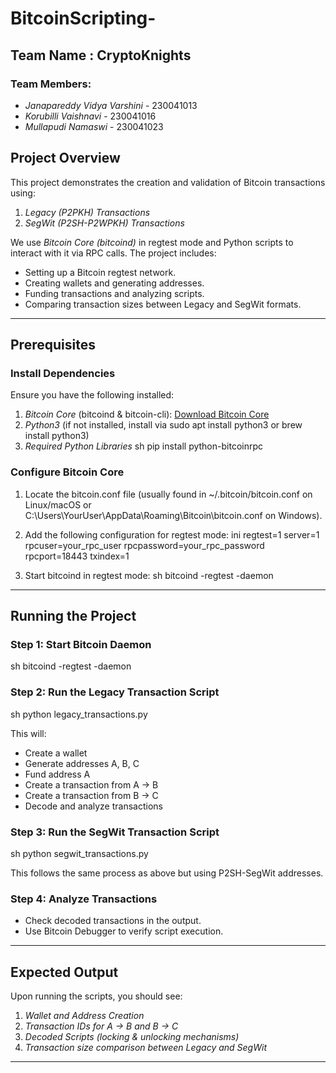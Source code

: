 # BitcoinScripting-

## Team Name : CryptoKnights 

### Team Members:

- *Janapareddy Vidya Varshini* - 230041013
- *Korubilli Vaishnavi* -  230041016
- *Mullapudi Namaswi* - 230041023

## Project Overview

This project demonstrates the creation and validation of Bitcoin transactions using:

1. *Legacy (P2PKH) Transactions*
2. *SegWit (P2SH-P2WPKH) Transactions*

We use *Bitcoin Core (bitcoind)* in regtest mode and Python scripts to interact with it via RPC calls. The project includes:

- Setting up a Bitcoin regtest network.
- Creating wallets and generating addresses.
- Funding transactions and analyzing scripts.
- Comparing transaction sizes between Legacy and SegWit formats.

---

## Prerequisites

### Install Dependencies

Ensure you have the following installed:

1. *Bitcoin Core* (bitcoind & bitcoin-cli): [Download Bitcoin Core](https://bitcoincore.org/en/download/)
2. *Python3* (if not installed, install via sudo apt install python3 or brew install python3)
3. *Required Python Libraries*
   sh
   pip install python-bitcoinrpc
   

### Configure Bitcoin Core

1. Locate the bitcoin.conf file (usually found in ~/.bitcoin/bitcoin.conf on Linux/macOS or C:\Users\YourUser\AppData\Roaming\Bitcoin\bitcoin.conf on Windows).
2. Add the following configuration for regtest mode:
   ini
   regtest=1
   server=1
   rpcuser=your_rpc_user
   rpcpassword=your_rpc_password
   rpcport=18443
   txindex=1
   
3. Start bitcoind in regtest mode:
   sh
   bitcoind -regtest -daemon
   

---

## Running the Project

### Step 1: Start Bitcoin Daemon

sh
bitcoind -regtest -daemon


### Step 2: Run the Legacy Transaction Script

sh
python legacy_transactions.py


This will:

- Create a wallet
- Generate addresses A, B, C
- Fund address A
- Create a transaction from A → B
- Create a transaction from B → C
- Decode and analyze transactions

### Step 3: Run the SegWit Transaction Script

sh
python segwit_transactions.py


This follows the same process as above but using P2SH-SegWit addresses.

### Step 4: Analyze Transactions

- Check decoded transactions in the output.
- Use Bitcoin Debugger to verify script execution.

---

## Expected Output

Upon running the scripts, you should see:

1. *Wallet and Address Creation*
2. *Transaction IDs for A → B and B → C*
3. *Decoded Scripts (locking & unlocking mechanisms)*
4. *Transaction size comparison between Legacy and SegWit*

---
